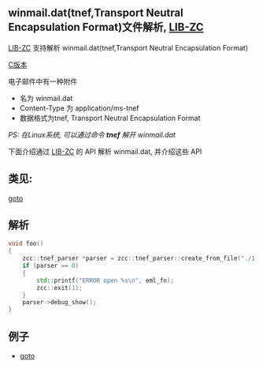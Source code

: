 
## winmail.dat(tnef,Transport Neutral Encapsulation Format)文件解析, [LIB-ZC](./README.md)

[LIB-ZC](./README.md) 支持解析 winmail.dat(tnef,Transport Neutral Encapsulation Format)

[C版本](./tnef.md)

电子邮件中有一种附件

* 名为 winmail.dat
* Content-Type 为 application/ms-tnef
* 数据格式为tnef, Transport Neutral Encapsulation Format

_PS: 在Linux系统, 可以通过命令 **tnef** 解开 winmail.dat_

下面介绍通过 [LIB-ZC](./README.md) 的 API 解析 winmail.dat, 并介绍这些 API

## 类见:

[goto](../include/zcc/zcc_mime.h)


## 解析

```c++
void foo()
{
    zcc::tnef_parser *parser = zcc::tnef_parser::create_from_file("./1.tnef", 0);
    if (parser == 0)
    {
        std::printf("ERROR open %s\n", eml_fn);
        zcc::exit(1);
    }
    parser->debug_show();
}
```

## 例子

* [goto](../cpp_sample/mime/)

